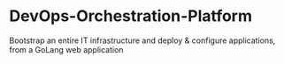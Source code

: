 # DevOps-Orchestration-Platform
Bootstrap an entire IT infrastructure and deploy &amp; configure applications, from a GoLang web application
